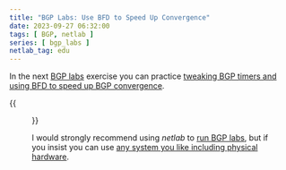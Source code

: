```yaml
---
title: "BGP Labs: Use BFD to Speed Up Convergence"
date: 2023-09-27 06:32:00
tags: [ BGP, netlab ]
series: [ bgp_labs ]
netlab_tag: edu
---
```

In the next [BGP labs](https://bgplabs.net/) exercise you can practice [tweaking BGP timers and using BFD to speed up BGP convergence](https://bgplabs.net/basic/7-bfd/).

{{<figure src="https://bgplabs.net/basic/topology-bfd.png">}}

I would strongly recommend using _netlab_ to [run BGP labs](https://bgplabs.net/1-setup/), but if you insist you can use [any system you like including physical hardware](https://bgplabs.net/external/).

